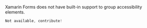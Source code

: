 Xamarin Forms does not have built-in support to group accessibility elements.

```csharp
Not available, contribute!
```
